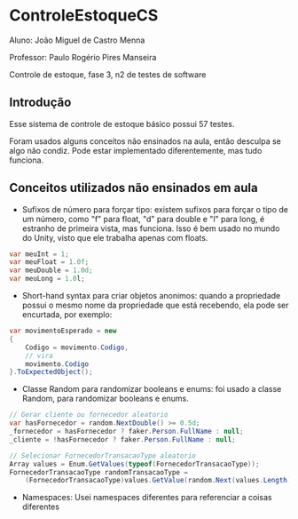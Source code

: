 ﻿# ControleEstoqueCS
Aluno: João Miguel de Castro Menna

Professor: Paulo Rogério Pires Manseira

Controle de estoque, fase 3, n2 de testes de software

## Introdução

Esse sistema de controle de estoque básico possui 57 testes.

Foram usados alguns conceitos não ensinados na aula, então desculpa se
algo não condiz. Pode estar implementado diferentemente, mas tudo funciona.

## Conceitos utilizados não ensinados em aula

- Sufixos de número para forçar tipo: existem sufixos para forçar o tipo
de um número, como "f" para float, "d" para double e "l" para long, é estranho
de primeira vista, mas funciona. Isso é bem usado no mundo do Unity, visto que
ele trabalha apenas com floats.

```c#
var meuInt = 1;
var meuFloat = 1.0f;
var meuDouble = 1.0d;
var meuLong = 1.0l;
```

- Short-hand syntax para criar objetos anonimos: quando a propriedade possui
o mesmo nome da propriedade que está recebendo, ela pode ser encurtada, por exemplo:

```c#
var movimentoEsperado = new
{
	Codigo = movimento.Codigo,
	// vira
	movimento.Codigo
}.ToExpectedObject();
```

- Classe Random para randomizar booleans e enums: foi usado a classe Random,
para randomizar booleans e enums.

```c#
// Gerar cliente ou fornecedor aleatorio
var hasFornecedor = random.NextDouble() >= 0.5d;
_fornecedor = hasFornecedor ? faker.Person.FullName : null;
_cliente = !hasFornecedor ? faker.Person.FullName : null;

// Selecionar FornecedorTransacaoType aleatorio
Array values = Enum.GetValues(typeof(FornecedorTransacaoType));
FornecedorTransacaoType randomTransacaoType =
    (FornecedorTransacaoType)values.GetValue(random.Next(values.Length))!;
```

- Namespaces: Usei namespaces diferentes para referenciar a coisas diferentes
